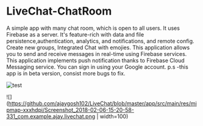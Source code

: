 # LiveChat-ChatRoom
A simple app with many chat room, which is open to all users. It uses Firebase as a server.
It's feature-rich with data and file persistence,authentication, analytics, and notifications, and remote config.
Create new groups, Integrated Chat with emojies.
This application allows you to send and receive messages in real-time using Firebase services.
This application implements push notification thanks to Firebase Cloud Messaging service.
You can  sign in using your Google account.
p.s -this app is in beta version, consist more bugs to fix.




![test](https://github.com/ajaygosh102/LiveChat/blob/master/app/src/main/res/mipmap-xxxhdpi/Screenshot_2018-02-06-15-20-58-331_com.example.ajay.livechat.pngwidth=480)


![](https://github.com/ajaygosh102/LiveChat/blob/master/app/src/main/res/mipmap-xxxhdpi/Screenshot_2018-02-06-15-20-58-331_com.example.ajay.livechat.png | width=100)
